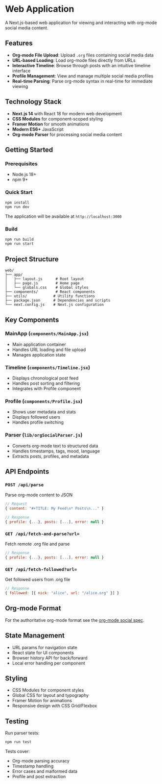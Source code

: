 # Web Application

A Next.js-based web application for viewing and interacting with org-mode social media content.

## Features

- **Org-mode File Upload**: Upload `.org` files containing social media data
- **URL-based Loading**: Load org-mode files directly from URLs
- **Interactive Timeline**: Browse through posts with an intuitive timeline interface
- **Profile Management**: View and manage multiple social media profiles
- **Real-time Parsing**: Parse org-mode syntax in real-time for immediate viewing

## Technology Stack

- **Next.js 14** with React 18 for modern web development
- **CSS Modules** for component-scoped styling
- **Framer Motion** for smooth animations
- **Modern ES6+** JavaScript
- **Org-mode Parser** for processing social media content

## Getting Started

### Prerequisites
- Node.js 18+
- npm 9+

### Quick Start
```bash
npm install
npm run dev
```

The application will be available at `http://localhost:3000`

### Build

```bash
npm run build
npm run start
```

## Project Structure

```
web/
├── app/
│   ├── layout.js      # Root layout
│   ├── page.js        # Home page
│   └── globals.css    # Global styles
├── components/        # React components
├── utils/            # Utility functions
├── package.json      # Dependencies and scripts
└── next.config.js    # Next.js configuration
```

## Key Components

### MainApp (`components/MainApp.jsx`)
- Main application container
- Handles URL loading and file upload
- Manages application state

### Timeline (`components/Timeline.jsx`)  
- Displays chronological post feed
- Handles post sorting and filtering
- Integrates with Profile component

### Profile (`components/Profile.jsx`)
- Shows user metadata and stats
- Displays followed users
- Handles profile switching

### Parser (`lib/orgSocialParser.js`)
- Converts org-mode text to structured data
- Handles timestamps, tags, mood, language
- Extracts posts, profiles, and metadata

## API Endpoints

### `POST /api/parse`
Parse org-mode content to JSON
```javascript
// Request
{ content: "#+TITLE: My Feed\n* Posts\n..." }

// Response  
{ profile: {...}, posts: [...], error: null }
```

### `GET /api/fetch-and-parse?url=`
Fetch remote .org file and parse
```javascript
// Response
{ profile: {...}, posts: [...], error: null }
```

### `GET /api/fetch-followed?url=`
Get followed users from .org file
```javascript
// Response
{ followed: [{ nick: "alice", url: "/alice.org" }] }
```

## Org-mode Format

For the authoritative org-mode format see the [org-mode social spec](https://github.com/tanrax/org-social).

## State Management

- URL params for navigation state
- React state for UI components  
- Browser history API for back/forward
- Local error handling per component

## Styling

- CSS Modules for component styles
- Global CSS for layout and typography
- Framer Motion for animations
- Responsive design with CSS Grid/Flexbox

## Testing

Run parser tests:
```bash
npm run test
```

Tests cover:
- Org-mode parsing accuracy
- Timestamp handling
- Error cases and malformed data
- Profile and post extraction